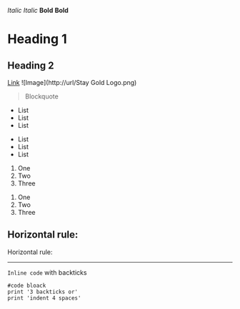 *Italic* 
_Italic_
**Bold**
__Bold__
# Heading 1
## Heading 2
[Link](https://docs.google.com/document/d/1fja5XK2yNsCfvfLCnvNBkxYMa0v1Y1Syd59g4AIfNao/edit#)
![Image](http://url/Stay Gold Logo.png)
> Blockquote
* List
* List
* List
- List 
- List
- List
1. One
2. Two
3. Three
1) One 
2) Two 
3) Three

Horizontal rule:
--- 

Horizontal rule:
***

`Inline code` with backticks

```
#code bloack
print '3 backticks or'
print 'indent 4 spaces'
```


